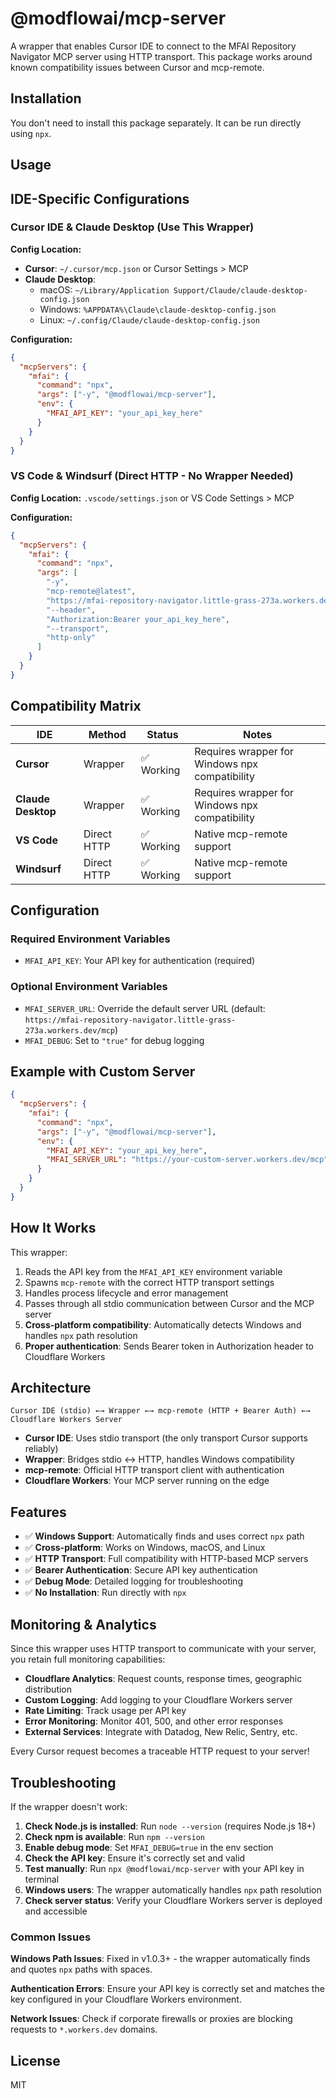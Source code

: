 # @modflowai/mcp-server

A wrapper that enables Cursor IDE to connect to the MFAI Repository Navigator MCP server using HTTP transport. This package works around known compatibility issues between Cursor and mcp-remote.

## Installation

You don't need to install this package separately. It can be run directly using `npx`.

## Usage

## IDE-Specific Configurations

### Cursor IDE & Claude Desktop (Use This Wrapper)

**Config Location:**
- **Cursor**: `~/.cursor/mcp.json` or Cursor Settings > MCP
- **Claude Desktop**: 
  - macOS: `~/Library/Application Support/Claude/claude-desktop-config.json`
  - Windows: `%APPDATA%\Claude\claude-desktop-config.json`
  - Linux: `~/.config/Claude/claude-desktop-config.json`

**Configuration:**
```json
{
  "mcpServers": {
    "mfai": {
      "command": "npx",
      "args": ["-y", "@modflowai/mcp-server"],
      "env": {
        "MFAI_API_KEY": "your_api_key_here"
      }
    }
  }
}
```

### VS Code & Windsurf (Direct HTTP - No Wrapper Needed)

**Config Location:** `.vscode/settings.json` or VS Code Settings > MCP

**Configuration:**
```json
{
  "mcpServers": {
    "mfai": {
      "command": "npx",
      "args": [
        "-y",
        "mcp-remote@latest",
        "https://mfai-repository-navigator.little-grass-273a.workers.dev/mcp",
        "--header",
        "Authorization:Bearer your_api_key_here",
        "--transport",
        "http-only"
      ]
    }
  }
}
```

## Compatibility Matrix

| IDE | Method | Status | Notes |
|-----|--------|--------|-------|
| **Cursor** | Wrapper | ✅ Working | Requires wrapper for Windows npx compatibility |
| **Claude Desktop** | Wrapper | ✅ Working | Requires wrapper for Windows npx compatibility |
| **VS Code** | Direct HTTP | ✅ Working | Native mcp-remote support |
| **Windsurf** | Direct HTTP | ✅ Working | Native mcp-remote support |

## Configuration

### Required Environment Variables

- `MFAI_API_KEY`: Your API key for authentication (required)

### Optional Environment Variables

- `MFAI_SERVER_URL`: Override the default server URL (default: `https://mfai-repository-navigator.little-grass-273a.workers.dev/mcp`)
- `MFAI_DEBUG`: Set to `"true"` for debug logging

## Example with Custom Server

```json
{
  "mcpServers": {
    "mfai": {
      "command": "npx",
      "args": ["-y", "@modflowai/mcp-server"],
      "env": {
        "MFAI_API_KEY": "your_api_key_here",
        "MFAI_SERVER_URL": "https://your-custom-server.workers.dev/mcp"
      }
    }
  }
}
```

## How It Works

This wrapper:
1. Reads the API key from the `MFAI_API_KEY` environment variable
2. Spawns `mcp-remote` with the correct HTTP transport settings
3. Handles process lifecycle and error management
4. Passes through all stdio communication between Cursor and the MCP server
5. **Cross-platform compatibility**: Automatically detects Windows and handles `npx` path resolution
6. **Proper authentication**: Sends Bearer token in Authorization header to Cloudflare Workers

## Architecture

```
Cursor IDE (stdio) ←→ Wrapper ←→ mcp-remote (HTTP + Bearer Auth) ←→ Cloudflare Workers Server
```

- **Cursor IDE**: Uses stdio transport (the only transport Cursor supports reliably)
- **Wrapper**: Bridges stdio ↔ HTTP, handles Windows compatibility
- **mcp-remote**: Official HTTP transport client with authentication
- **Cloudflare Workers**: Your MCP server running on the edge

## Features

- ✅ **Windows Support**: Automatically finds and uses correct `npx` path
- ✅ **Cross-platform**: Works on Windows, macOS, and Linux
- ✅ **HTTP Transport**: Full compatibility with HTTP-based MCP servers
- ✅ **Bearer Authentication**: Secure API key authentication
- ✅ **Debug Mode**: Detailed logging for troubleshooting
- ✅ **No Installation**: Run directly with `npx`

## Monitoring & Analytics

Since this wrapper uses HTTP transport to communicate with your server, you retain full monitoring capabilities:

- **Cloudflare Analytics**: Request counts, response times, geographic distribution
- **Custom Logging**: Add logging to your Cloudflare Workers server
- **Rate Limiting**: Track usage per API key
- **Error Monitoring**: Monitor 401, 500, and other error responses
- **External Services**: Integrate with Datadog, New Relic, Sentry, etc.

Every Cursor request becomes a traceable HTTP request to your server!

## Troubleshooting

If the wrapper doesn't work:

1. **Check Node.js is installed**: Run `node --version` (requires Node.js 18+)
2. **Check npm is available**: Run `npm --version`
3. **Enable debug mode**: Set `MFAI_DEBUG=true` in the env section
4. **Check the API key**: Ensure it's correctly set and valid
5. **Test manually**: Run `npx @modflowai/mcp-server` with your API key in terminal
6. **Windows users**: The wrapper automatically handles `npx` path resolution
7. **Check server status**: Verify your Cloudflare Workers server is deployed and accessible

### Common Issues

**Windows Path Issues**: Fixed in v1.0.3+ - the wrapper automatically finds and quotes `npx` paths with spaces.

**Authentication Errors**: Ensure your API key is correctly set and matches the key configured in your Cloudflare Workers environment.

**Network Issues**: Check if corporate firewalls or proxies are blocking requests to `*.workers.dev` domains.

## License

MIT